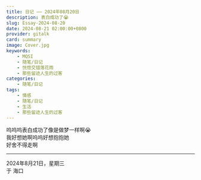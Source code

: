 ```yaml
---
title: 日记 —— 2024年08月20日
description: 表白成功了😭
slug: Essay-2024-08-20
date: 2024-08-21 02:00:00+0800
provider: gitalk
card: summary
image: Cover.jpg
keywords:
    - MQSI
    - 随笔/日记
    - 恍惚交错落花雨
    - 那些留迹人生的过客
categories:
    - 随笔/日记
tags:
    - 情感
    - 随笔/日记
    - 生活
    - 那些留迹人生的过客
---
```


呜呜呜表白成功了像是做梦一样啊😭  
我好想她啊呜呜好想抱抱她  
好舍不得走啊  

**********

2024年8月21日，星期三  
于 海口  